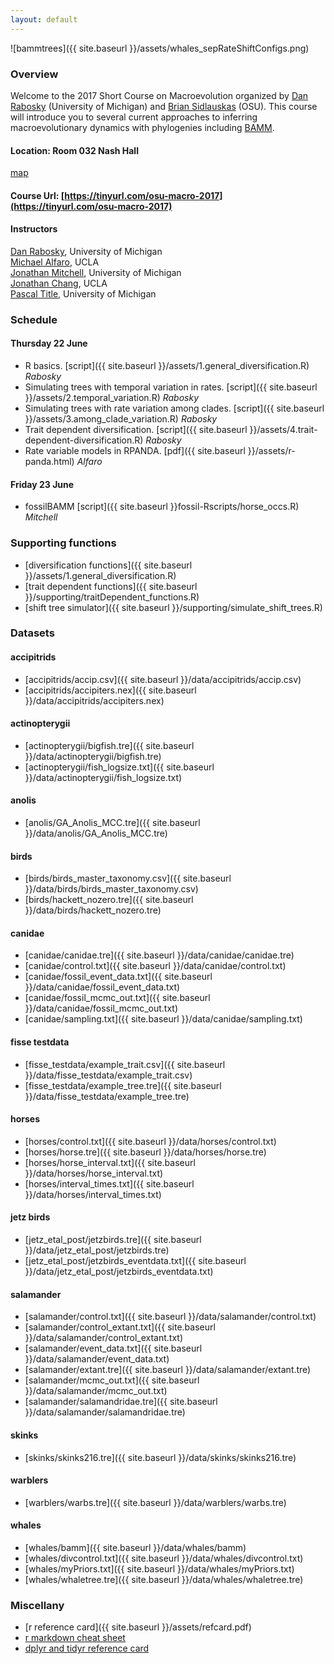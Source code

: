 ```yaml
---
layout: default
---
```



![bammtrees]({{ site.baseurl }}/assets/whales_sepRateShiftConfigs.png) 

### Overview
Welcome to the 2017 Short Course on Macroevolution organized by [Dan Rabosky](http://www-personal.umich.edu/~drabosky/Home.html) (University of Michigan) and [Brian Sidlauskas](http://people.oregonstate.edu/~sidlausb/) (OSU).  This course will introduce you to several current approaches to inferring macroevolutionary dynamics with phylogenies including [BAMM](http://bamm-project.org/).

#### Location: Room 032 Nash Hall 
[map](http://oregonstate.edu/campusmap/locations/info/821)

#### Course Url: [https://tinyurl.com/osu-macro-2017](https://tinyurl.com/osu-macro-2017)

#### Instructors
[Dan Rabosky](http://www-personal.umich.edu/~drabosky/Home.html), University of Michigan  
[Michael Alfaro](http://pandorasboxfish.squarespace.com/), UCLA  
[Jonathan Mitchell](https://lsa.umich.edu/eeb/people/postdoctoral-fellows/jonsmitc.html), University of Michigan  
[Jonathan Chang](https://jonathanchang.org/), UCLA  
[Pascal Title](http://pascaltitle.weebly.com/), University of Michigan  

### Schedule

#### Thursday 22 June

- R basics. [script]({{ site.baseurl }}/assets/1.general_diversification.R)   *Rabosky*
- Simulating trees with temporal variation in rates. [script]({{ site.baseurl }}/assets/2.temporal_variation.R)  *Rabosky*
- Simulating trees with rate variation among clades. [script]({{ site.baseurl }}/assets/3.among_clade_variation.R)  *Rabosky*
- Trait dependent diversification. [script]({{ site.baseurl }}/assets/4.trait-dependent-diversification.R)  *Rabosky*
- Rate variable models in RPANDA. [pdf]({{ site.baseurl }}/assets/r-panda.html)  *Alfaro*





#### Friday 23 June 

- fossilBAMM [script]({{ site.baseurl }}fossil-Rscripts/horse_occs.R) *Mitchell*

### Supporting functions

- [diversification functions]({{ site.baseurl }}/assets/1.general_diversification.R)
- [trait dependent functions]({{ site.baseurl }}/supporting/traitDependent_functions.R)
- [shift tree simulator]({{ site.baseurl }}/supporting/simulate_shift_trees.R)

### Datasets 

#### accipitrids

* [accipitrids/accip.csv]({{ site.baseurl }}/data/accipitrids/accip.csv)
* [accipitrids/accipiters.nex]({{ site.baseurl }}/data/accipitrids/accipiters.nex)

#### actinopterygii

* [actinopterygii/bigfish.tre]({{ site.baseurl }}/data/actinopterygii/bigfish.tre)
* [actinopterygii/fish_logsize.txt]({{ site.baseurl }}/data/actinopterygii/fish_logsize.txt)

#### anolis

* [anolis/GA_Anolis_MCC.tre]({{ site.baseurl }}/data/anolis/GA_Anolis_MCC.tre)

#### birds

* [birds/birds_master_taxonomy.csv]({{ site.baseurl }}/data/birds/birds_master_taxonomy.csv)
* [birds/hackett_nozero.tre]({{ site.baseurl }}/data/birds/hackett_nozero.tre)

#### canidae

* [canidae/canidae.tre]({{ site.baseurl }}/data/canidae/canidae.tre)
* [canidae/control.txt]({{ site.baseurl }}/data/canidae/control.txt)
* [canidae/fossil_event_data.txt]({{ site.baseurl }}/data/canidae/fossil_event_data.txt)
* [canidae/fossil_mcmc_out.txt]({{ site.baseurl }}/data/canidae/fossil_mcmc_out.txt)
* [canidae/sampling.txt]({{ site.baseurl }}/data/canidae/sampling.txt)

#### fisse testdata

* [fisse_testdata/example_trait.csv]({{ site.baseurl }}/data/fisse_testdata/example_trait.csv)
* [fisse_testdata/example_tree.tre]({{ site.baseurl }}/data/fisse_testdata/example_tree.tre)

#### horses

* [horses/control.txt]({{ site.baseurl }}/data/horses/control.txt)
* [horses/horse.tre]({{ site.baseurl }}/data/horses/horse.tre)
* [horses/horse_interval.txt]({{ site.baseurl }}/data/horses/horse_interval.txt)
* [horses/interval_times.txt]({{ site.baseurl }}/data/horses/interval_times.txt)

#### jetz birds

* [jetz_etal_post/jetzbirds.tre]({{ site.baseurl }}/data/jetz_etal_post/jetzbirds.tre)
* [jetz_etal_post/jetzbirds_eventdata.txt]({{ site.baseurl }}/data/jetz_etal_post/jetzbirds_eventdata.txt)

#### salamander

* [salamander/control.txt]({{ site.baseurl }}/data/salamander/control.txt)
* [salamander/control_extant.txt]({{ site.baseurl }}/data/salamander/control_extant.txt)
* [salamander/event_data.txt]({{ site.baseurl }}/data/salamander/event_data.txt)
* [salamander/extant.tre]({{ site.baseurl }}/data/salamander/extant.tre)
* [salamander/mcmc_out.txt]({{ site.baseurl }}/data/salamander/mcmc_out.txt)
* [salamander/salamandridae.tre]({{ site.baseurl }}/data/salamander/salamandridae.tre)


#### skinks

* [skinks/skinks216.tre]({{ site.baseurl }}/data/skinks/skinks216.tre)

#### warblers

* [warblers/warbs.tre]({{ site.baseurl }}/data/warblers/warbs.tre)

#### whales

*  [whales/bamm]({{ site.baseurl }}/data/whales/bamm)
*  [whales/divcontrol.txt]({{ site.baseurl }}/data/whales/divcontrol.txt)
*  [whales/myPriors.txt]({{ site.baseurl }}/data/whales/myPriors.txt)
*  [whales/whaletree.tre]({{ site.baseurl }}/data/whales/whaletree.tre)


### Miscellany

- [r reference card]({{ site.baseurl }}/assets/refcard.pdf)
- [r markdown cheat sheet](https://www.rstudio.com/wp-content/uploads/2015/02/rmarkdown-cheatsheet.pdf)
- [dplyr and tidyr reference card](https://www.rstudio.com/wp-content/uploads/2015/02/data-wrangling-cheatsheet.pdf)






